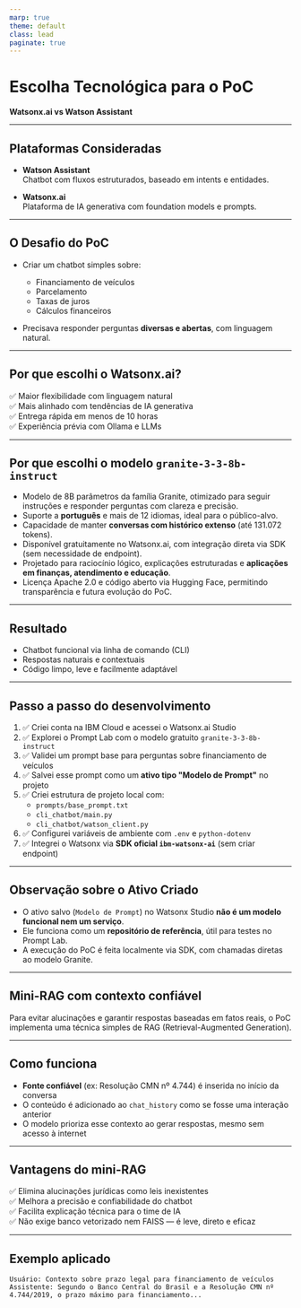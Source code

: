 ```yaml
---
marp: true
theme: default
class: lead
paginate: true
---
```


# Escolha Tecnológica para o PoC  
**Watsonx.ai vs Watson Assistant**

---

## Plataformas Consideradas

- **Watson Assistant**  
  Chatbot com fluxos estruturados, baseado em intents e entidades.

- **Watsonx.ai**  
  Plataforma de IA generativa com foundation models e prompts.

---

## O Desafio do PoC

- Criar um chatbot simples sobre:
  - Financiamento de veículos
  - Parcelamento
  - Taxas de juros
  - Cálculos financeiros

- Precisava responder perguntas **diversas e abertas**, com linguagem natural.

---

## Por que escolhi o Watsonx.ai?

✅ Maior flexibilidade com linguagem natural  
✅ Mais alinhado com tendências de IA generativa  
✅ Entrega rápida em menos de 10 horas  
✅ Experiência prévia com Ollama e LLMs

---

## Por que escolhi o modelo `granite-3-3-8b-instruct`

- Modelo de 8B parâmetros da família Granite, otimizado para seguir instruções e responder perguntas com clareza e precisão.
- Suporte a **português** e mais de 12 idiomas, ideal para o público-alvo.
- Capacidade de manter **conversas com histórico extenso** (até 131.072 tokens).
- Disponível gratuitamente no Watsonx.ai, com integração direta via SDK (sem necessidade de endpoint).
- Projetado para raciocínio lógico, explicações estruturadas e **aplicações em finanças, atendimento e educação**.
- Licença Apache 2.0 e código aberto via Hugging Face, permitindo transparência e futura evolução do PoC.

---

## Resultado

- Chatbot funcional via linha de comando (CLI)
- Respostas naturais e contextuais
- Código limpo, leve e facilmente adaptável

---

## Passo a passo do desenvolvimento

1. ✅ Criei conta na IBM Cloud e acessei o Watsonx.ai Studio  
2. ✅ Explorei o Prompt Lab com o modelo gratuito `granite-3-3-8b-instruct`  
3. ✅ Validei um prompt base para perguntas sobre financiamento de veículos  
4. ✅ Salvei esse prompt como um **ativo tipo "Modelo de Prompt"** no projeto  
5. ✅ Criei estrutura de projeto local com:
   - `prompts/base_prompt.txt`
   - `cli_chatbot/main.py`
   - `cli_chatbot/watson_client.py`
6. ✅ Configurei variáveis de ambiente com `.env` e `python-dotenv`  
7. ✅ Integrei o Watsonx via **SDK oficial `ibm-watsonx-ai`** (sem criar endpoint)

---

## Observação sobre o Ativo Criado

- O ativo salvo (`Modelo de Prompt`) no Watsonx Studio **não é um modelo funcional nem um serviço**.  
- Ele funciona como um **repositório de referência**, útil para testes no Prompt Lab.  
- A execução do PoC é feita localmente via SDK, com chamadas diretas ao modelo Granite.

---

## Mini-RAG com contexto confiável

Para evitar alucinações e garantir respostas baseadas em fatos reais, o PoC implementa uma técnica simples de RAG (Retrieval-Augmented Generation).

---

## Como funciona

- **Fonte confiável** (ex: Resolução CMN nº 4.744) é inserida no início da conversa
- O conteúdo é adicionado ao `chat_history` como se fosse uma interação anterior
- O modelo prioriza esse contexto ao gerar respostas, mesmo sem acesso à internet

---

## Vantagens do mini-RAG

✅ Elimina alucinações jurídicas como leis inexistentes  
✅ Melhora a precisão e confiabilidade do chatbot  
✅ Facilita explicação técnica para o time de IA  
✅ Não exige banco vetorizado nem FAISS — é leve, direto e eficaz  

---

## Exemplo aplicado

```text
Usuário: Contexto sobre prazo legal para financiamento de veículos  
Assistente: Segundo o Banco Central do Brasil e a Resolução CMN nº 4.744/2019, o prazo máximo para financiamento...
